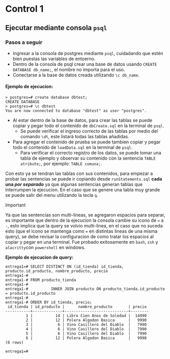 # Control 1

## Ejecutar mediante consola `psql`
### Pasos a seguir
- Ingresar a la consola de postgres mediante `psql`, cuidadando que estén bien puestas las variables de entoerno.
- Dentro de la consola de psql crear una base de datos usando `CREATE DATABASE db_name;`, el nombre no importa para el uso.
- Conectarse a la base de datos creada utilizando `\c db_name`.

#### Ejemplo de ejecucion:
```
> postgres=# create database dbtest;
CREATE DATABASE
> postgres=# \c dbtest
You are now connected to database "dbtest" as user "postgres".
```
- Al estar dentro de la base de datos, para crear las tablas se puede copiar y pegar todo el contenido de `dbCreate.sql` en la terminal de `psql`.
    - Se puede verificar el ingreso correcto de las tablas por medio del comando `\dt`, este listará todas las tablas añadidas.
- Para agregar el contenido de prueba se puede tambien copiar y pegar todo el contenido de `loadData.sql` en la terminal de `psql`.
  - Para verificar el correcto registro de los datos, se puede tomar una tabla de ejemplo y observar su contenido con la sentencia `TABLE atribute;`, por ejemplo: `TABLE comuna;`.

Con esto ya se tendran las tablas con sus contenidos, para empezar a probar las sentencias se puede ir copiando desde `runStatements.sql` **cada una *por separado*** ya que algunas sentencias generan tablas que interrumpen la ejecucion. En el caso que se genere una tabla muy grande se puede salir del menu utilizando la tecla `q`.

> [!IMPORTANT] 
> Ya que las sentencias son multi-lineas, se agregaron espacios para separar, es importante que dentro de la ejecucion la consola cambie su icono de `=` a `-`, esto implica que la query se volvio multi-linea, en el caso que no suceda esto (que el icono se mantenga como `=` en distintas lineas de una misma query), se debe revisar la configuracion de como tratar los espacios al copiar y pegar en una terminal. Fue probado exitosamente en `bash`, `zsh` y `alacritty`con `powershell` en windows. 

**Ejemplo de ejecucion de query:**

```
entrega1=# SELECT DISTINCT ON (id_tienda) id_tienda, producto.id_producto, nombre_producto, precio
entrega1-#
entrega1-# FROM producto_tienda
entrega1-#
entrega1-#          INNER JOIN producto ON producto_tienda.id_producto = producto.id_producto
entrega1-#
entrega1-# ORDER BY id_tienda, precio;
 id_tienda | id_producto |      nombre_producto       | precio
-----------+-------------+----------------------------+--------
         1 |          14 | Libro Cien Anos de Soledad |  14990
         2 |          12 | Polera Algodon Basica      |   9990
         3 |           6 | Vino Casillero del Diablo  |   7990
         4 |           6 | Vino Casillero del Diablo  |   7990
         5 |           6 | Vino Casillero del Diablo  |   7990
         6 |          12 | Polera Algodon Basica      |   9990
(6 rows)

entrega1=#
```

